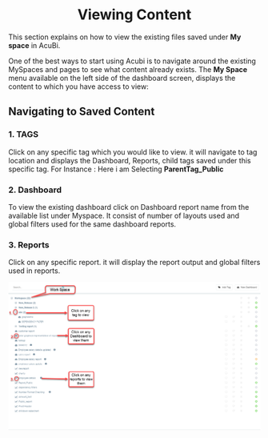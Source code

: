 


<center><h1>Viewing Content</h1></center>

This section explains on how to view the existing files saved under **My space** in AcuBi.

One of the best ways to start using Acubi is to navigate around the existing MySpaces and pages to see what content already exists. The **My Space** menu available on the left side of the dashboard screen, displays the content to which you have access to view:


## Navigating to Saved Content 

### 1. TAGS

Click on any specific tag which you would like to view. it will navigate to tag location and displays the Dashboard, Reports, child tags saved under this specific tag.
For Instance : Here i am Selecting **ParentTag_Public**

### 2. Dashboard

 To view the existing dashboard click on Dashboard report name from the available list under Myspace. It consist of number of layouts used and global filters used for the same dashboard reports.
 
 ### 3. Reports
 
 Click on any specific report. it will display the report output and global filters used in reports.

![enter image description here](https://raw.githubusercontent.com/sv18042016/fp1/0545ded450f2a313773cd22169ff96aa6c7db5d2/images/view_list2.png)





<!--stackedit_data:
eyJoaXN0b3J5IjpbODczMTY4NTQ1LC02NjA4MDIwNjRdfQ==
-->
